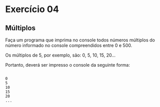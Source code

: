 # Exercício 04

## Múltiplos

Faça um programa que imprima no console todos números múltiplos do número informado no console compreendidos entre 0 e 500.

Os múltiplos de 5, por exemplo, são: 0, 5, 10, 15, 20...

Portanto, deverá ser impresso o console da seguinte forma:

```

0
5
10
15
20
...

```
